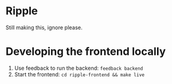 # Ripple

Still making this, ignore please.

# Developing the frontend locally

1. Use feedback to run the backend: `feedback backend`
2. Start the frontend: `cd ripple-frontend && make live`
